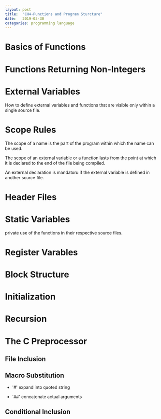 ```yaml
---
layout: post
title:  "CH4-Functions and Program Sturcture"
date:   2019-03-30
categories: programming language
---
```


# Basics of Functions

# Functions Returning Non-Integers

# External Variables

How to define external variables and functions that are visible only within a single source file.

# Scope Rules

The scope of a name is the part of the program within which the name can be used.

The scope of an external variable or a function lasts from the point at which it is declared to the end of the file being compiled.

An external declaration is mandatoru if the external variable is defined in another source file.

# Header Files

# Static Variables

private use of the functions in their respective source files.

# Register Varables

# Block Structure

# Initialization

# Recursion

# The C Preprocessor

## File Inclusion
## Macro Substitution
+ '#'
expand into quoted string

+ '##'
concatenate actual arguments

## Conditional Inclusion

